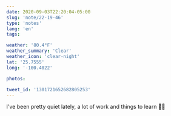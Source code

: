 ```yaml
---
date: 2020-09-03T22:20:04-05:00
slug: 'note/22-19-46'
type: 'notes'
lang: 'en'
tags:

weather: '80.4°F'
weather_summary: 'Clear'
weather_icon: 'clear-night'
lat: '25.7555'
long: '-100.4022'

photos:

tweet_id: '1301721652682805253'
---
```

I've been pretty quiet lately, a lot of work and things to learn 👌🏼